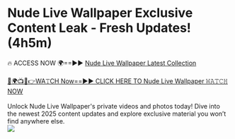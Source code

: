 # Nude Live Wallpaper Exclusive Content Leak - Fresh Updates! (4h5m)

🔥 ACCESS NOW 🌍==►► <a href="https://tinyurl.com/yc657z5k" rel="nofollow">Nude Live Wallpaper Latest Collection</a>
<br><br>
[🔴🌍📺📱👉WA𝚃CH Now==►► CLICK HERE TO Nude Live Wallpaper 𝚆𝙰𝚃𝙲𝙷 NOW](https://tinyurl.com/yc657z5k)
<br><br>
Unlock Nude Live Wallpaper's private videos and photos today! Dive into the newest 2025 content updates and explore exclusive material you won’t find anywhere else.
<br>
<a href="https://tinyurl.com/yc657z5k" rel="nofollow" data-target="animated-image.originalLink"><img src="https://camo.githubusercontent.com/8a4f000d20f83aca3bf7ec5f350d767afa0574a8a352519fd8cfa583a6f93a33/68747470733a2f2f692e696d6775722e636f6d2f644a486b345a712e676966" data-canonical-src="https://i.imgur.com/dJHk4Zq.gif" style="max-width: 100%; display: inline-block;" data-target="animated-image.originalImage"></a>
<br>
